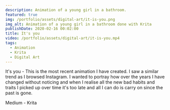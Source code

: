 ```yaml
---
description: Animation of a young girl in a bathroom.
featured: true
img: /portfolio/assets/digital-art/it-is-you.png
img_alt: Animation of a young girl in a bathroom done with Krita
publishDate: 2020-02-16 00:02:00
title: It's you
video: /portfolio/assets/digital-art/it-is-you.mp4
tags:
  - Animation
  - Krita
  - Digital Art
---
```


It's you - This is the most recent animation I have created.
I saw a similar trend as I browsed Instagram. I wanted to portray how over the
years I have changed without noticing and when I realise all the new bad habits
and traits I picked up over time it's too late and all I can do is carry on
since the past is gone.

Medium - Krita
